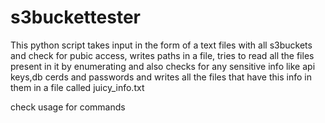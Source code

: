 # s3buckettester
This python script takes input in the form of a text files with all s3buckets and check for pubic access, writes paths in a file, tries to read all the files present in it by enumerating and also checks for any sensitive info like api keys,db cerds  and passwords and writes all the files that have this info in them in a file called juicy_info.txt


check usage for commands
